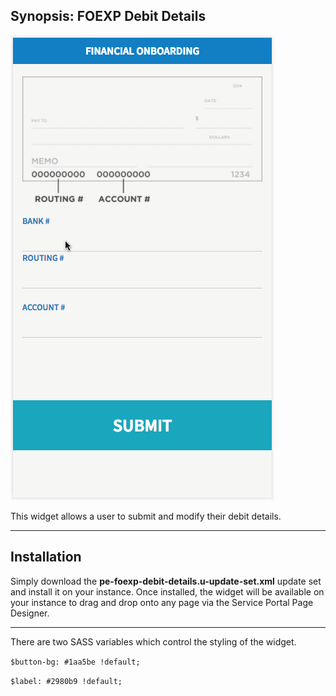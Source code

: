 ## Synopsis: FOEXP Debit Details

![FOEXP Debit Details](../images/pe-foexp-debit-details.gif "FOEXP Debit Details")

This widget allows a user to submit and modify their debit details.
***

## Installation

Simply download the **pe-foexp-debit-details.u-update-set.xml** update set and install it on your instance. Once installed, the widget will be available on your instance to drag and drop onto any page via the Service Portal Page Designer.

***

There are two SASS variables which control the styling of the widget.

`$button-bg: #1aa5be !default;`

`$label: #2980b9 !default;`